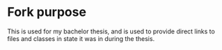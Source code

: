 # Fork purpose
This is used for my bachelor thesis, and is used to provide direct links to files and classes in state it was in during the thesis.
